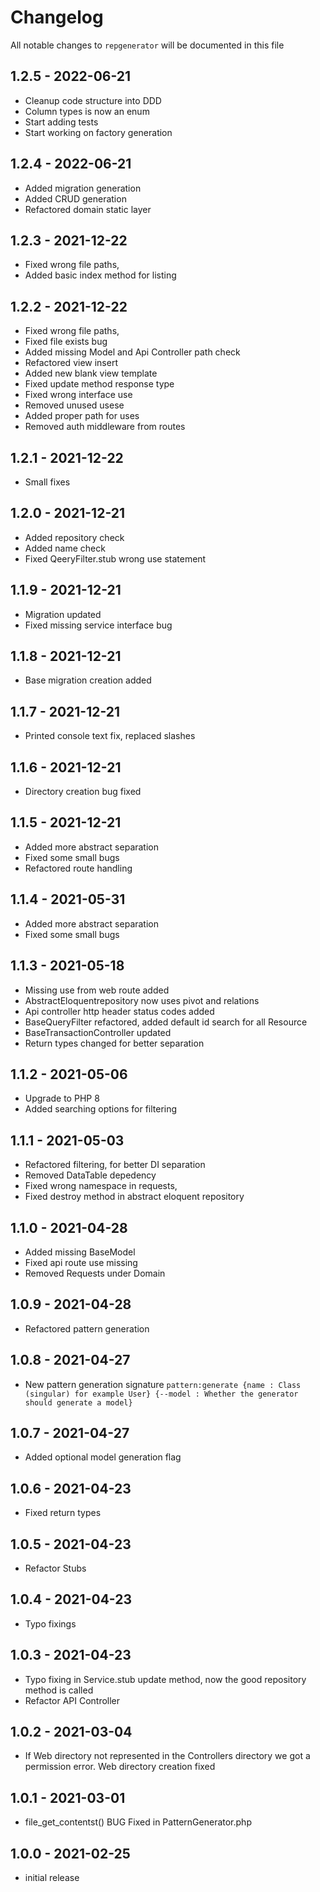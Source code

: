 # Changelog

All notable changes to `repgenerator` will be documented in this file

## 1.2.5 - 2022-06-21
- Cleanup code structure into DDD
- Column types is now an enum
- Start adding tests
- Start working on factory generation

## 1.2.4 - 2022-06-21
- Added migration generation
- Added CRUD generation
- Refactored domain static layer

## 1.2.3 - 2021-12-22
- Fixed wrong file paths,
- Added basic index method for listing

## 1.2.2 - 2021-12-22
- Fixed wrong file paths,
- Fixed file exists bug
- Added missing Model and Api Controller path check
- Refactored view insert
- Added new blank view template
- Fixed update method response type
- Fixed wrong interface use
- Removed unused usese
- Added proper path for uses
- Removed auth middleware from routes

## 1.2.1 - 2021-12-22
- Small fixes 

## 1.2.0 - 2021-12-21
- Added repository check
- Added name check
- Fixed QeeryFilter.stub wrong use statement

## 1.1.9 - 2021-12-21
- Migration updated
- Fixed missing service interface bug

## 1.1.8 - 2021-12-21
- Base migration creation added

## 1.1.7 - 2021-12-21
- Printed console text fix, replaced slashes

## 1.1.6 - 2021-12-21
- Directory creation bug fixed

## 1.1.5 - 2021-12-21
- Added more abstract separation
- Fixed some small bugs
- Refactored route handling

## 1.1.4 - 2021-05-31
- Added more abstract separation
- Fixed some small bugs

## 1.1.3 - 2021-05-18
- Missing use from web route added
- AbstractEloquentrepository now uses pivot and relations
- Api controller http header status codes added
- BaseQueryFilter refactored, added default id search for all Resource
- BaseTransactionController updated
- Return types changed for better separation

## 1.1.2 - 2021-05-06
- Upgrade to PHP 8
- Added searching options for filtering

## 1.1.1 - 2021-05-03

- Refactored filtering, for better DI separation
- Removed DataTable depedency
- Fixed wrong namespace in requests, 
- Fixed destroy method in abstract eloquent repository

## 1.1.0 - 2021-04-28

- Added missing BaseModel
- Fixed api route use missing
- Removed Requests under Domain

## 1.0.9 - 2021-04-28

- Refactored pattern generation

## 1.0.8 - 2021-04-27

- New pattern generation signature `pattern:generate
  {name : Class (singular) for example User}
  {--model : Whether the generator should generate a model}`

## 1.0.7 - 2021-04-27

- Added optional model generation flag

## 1.0.6 - 2021-04-23

- Fixed return types

## 1.0.5 - 2021-04-23

- Refactor Stubs

## 1.0.4 - 2021-04-23

- Typo fixings

## 1.0.3 - 2021-04-23

- Typo fixing in Service.stub update method, now the good repository method is called
- Refactor API Controller

## 1.0.2 - 2021-03-04

- If Web directory not represented in the Controllers directory we got a permission error. Web directory creation fixed

## 1.0.1 - 2021-03-01

- file_get_contentst() BUG Fixed in PatternGenerator.php

## 1.0.0 - 2021-02-25

- initial release
